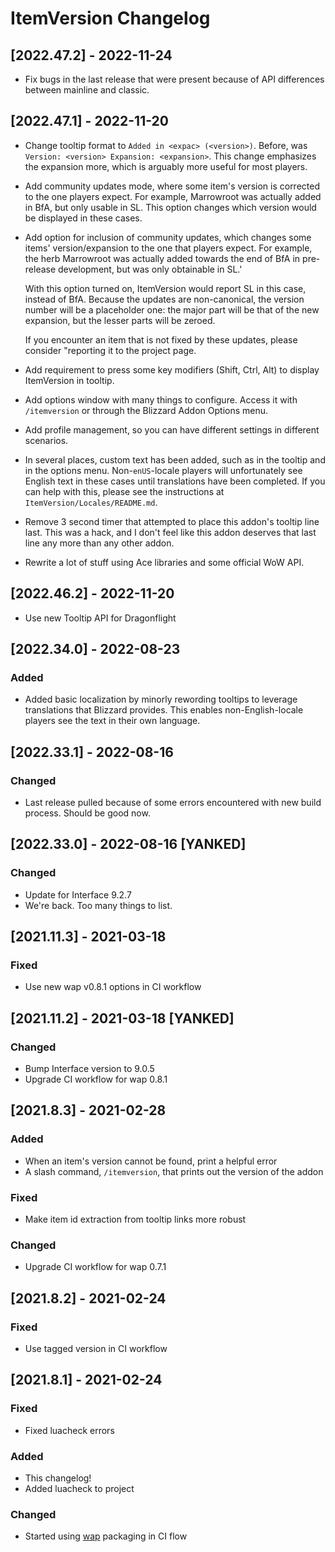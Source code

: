 # ItemVersion Changelog

## [2022.47.2] - 2022-11-24

- Fix bugs in the last release that were present because of API differences between mainline and
  classic.

## [2022.47.1] - 2022-11-20

- Change tooltip format to `Added in <expac> (<version>)`. Before, was
  `Version: <version> Expansion: <expansion>`. This change emphasizes the expansion more, which is
  arguably more useful for most players.

- Add community updates mode, where some item's version is corrected to the one players
  expect. For example, Marrowroot was actually added in BfA, but only usable in SL. This option
  changes which version would be displayed in these cases.

- Add option for inclusion of community updates, which changes some items' version/expansion to the
  one that players expect. For example, the herb Marrowroot was actually added towards the end of
  BfA in pre-release development, but was only obtainable in SL.'

  With this option turned on, ItemVersion would report SL in this case, instead of BfA. Because the
  updates are non-canonical, the version number will be a placeholder one: the major part will be
  that of the new expansion, but the lesser parts will be zeroed.

  If you encounter an item that is not fixed by these updates, please consider "reporting it to the
  project page.

- Add requirement to press some key modifiers (Shift, Ctrl, Alt) to display ItemVersion in tooltip.

- Add options window with many things to configure. Access it with `/itemversion` or through the
  Blizzard Addon Options menu.

- Add profile management, so you can have different settings in different scenarios.

- In several places, custom text has been added, such as in the tooltip and in the options menu.
  Non-`enUS`-locale players will unfortunately see English text in these cases until translations
  have been completed. If you can help with this, please see the instructions at
  `ItemVersion/Locales/README.md`.

- Remove 3 second timer that attempted to place this addon's tooltip line last. This was a hack,
  and I don't feel like this addon deserves that last line any more than any other addon.

- Rewrite a lot of stuff using Ace libraries and some official WoW API.

## [2022.46.2] - 2022-11-20

- Use new Tooltip API for Dragonflight

## [2022.34.0] - 2022-08-23

### Added

- Added basic localization by minorly rewording tooltips to leverage translations that Blizzard
  provides. This enables non-English-locale players see the text in their own language.

## [2022.33.1] - 2022-08-16

### Changed

- Last release pulled because of some errors encountered with new build process. Should be good now.

## [2022.33.0] - 2022-08-16 [YANKED]

### Changed

- Update for Interface 9.2.7
- We're back. Too many things to list.

## [2021.11.3] - 2021-03-18

### Fixed

- Use new wap v0.8.1 options in CI workflow

## [2021.11.2] - 2021-03-18 [YANKED]

### Changed

- Bump Interface version to 9.0.5
- Upgrade CI workflow for wap 0.8.1

## [2021.8.3] - 2021-02-28

### Added

- When an item's version cannot be found, print a helpful error
- A slash command, `/itemversion`, that prints out the version of the addon

### Fixed

- Make item id extraction from tooltip links more robust

### Changed

- Upgrade CI workflow for wap 0.7.1

## [2021.8.2] - 2021-02-24

### Fixed

- Use tagged version in CI workflow

## [2021.8.1] - 2021-02-24

### Fixed

- Fixed luacheck errors

### Added

- This changelog!
- Added luacheck to project

### Changed

- Started using [wap](https://github.com/t-mart/wap) packaging in CI flow
